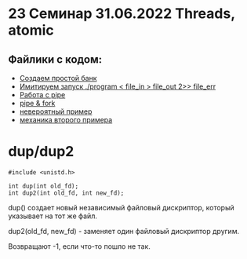  # 23 Семинар 31.06.2022 Threads, atomic

## Файлики с кодом:

* [Создаем простой банк](bank_add_simple.c)
* [Имитируем запуск   ./program < file_in > file_out 2>> file_err](dup_fork.c)
* [Работа с pipe](pipe_simple.c)
* [pipe & fork](pipe_fork.c)
* [невероятный пример](full_example.c)
* [механика второго примера](program.c)


#  dup/dup2
```
#include <unistd.h>

int dup(int old_fd);
int dup2(int old_fd, int new_fd);
```

dup() создает новый независимый файловый дискриптор, который указывает на тот же файл. 

dup2(old_fd, new_fd) - заменяет один файловый дискриптор другим.

Возвращают -1, если что-то пошло не так.

